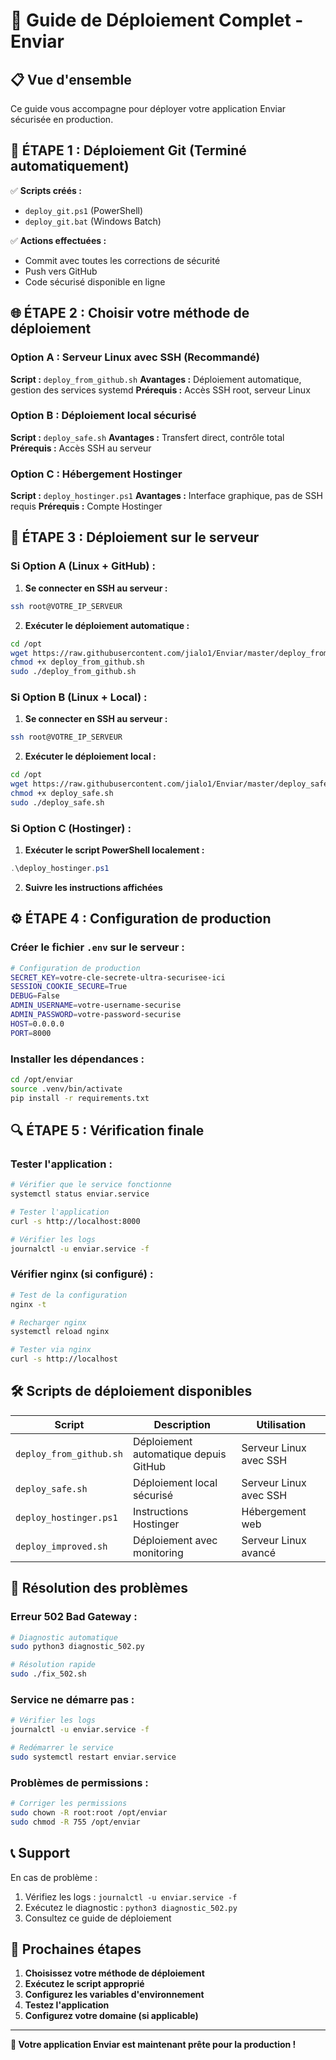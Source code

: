# 🚀 Guide de Déploiement Complet - Enviar

## 📋 Vue d'ensemble

Ce guide vous accompagne pour déployer votre application Enviar sécurisée en production.

## 🔧 ÉTAPE 1 : Déploiement Git (Terminé automatiquement)

✅ **Scripts créés :**
- `deploy_git.ps1` (PowerShell)
- `deploy_git.bat` (Windows Batch)

✅ **Actions effectuées :**
- Commit avec toutes les corrections de sécurité
- Push vers GitHub
- Code sécurisé disponible en ligne

## 🌐 ÉTAPE 2 : Choisir votre méthode de déploiement

### **Option A : Serveur Linux avec SSH (Recommandé)**
**Script :** `deploy_from_github.sh`
**Avantages :** Déploiement automatique, gestion des services systemd
**Prérequis :** Accès SSH root, serveur Linux

### **Option B : Déploiement local sécurisé**
**Script :** `deploy_safe.sh`
**Avantages :** Transfert direct, contrôle total
**Prérequis :** Accès SSH au serveur

### **Option C : Hébergement Hostinger**
**Script :** `deploy_hostinger.ps1`
**Avantages :** Interface graphique, pas de SSH requis
**Prérequis :** Compte Hostinger

## 🚀 ÉTAPE 3 : Déploiement sur le serveur

### **Si Option A (Linux + GitHub) :**

1. **Se connecter en SSH au serveur :**
```bash
ssh root@VOTRE_IP_SERVEUR
```

2. **Exécuter le déploiement automatique :**
```bash
cd /opt
wget https://raw.githubusercontent.com/jialo1/Enviar/master/deploy_from_github.sh
chmod +x deploy_from_github.sh
sudo ./deploy_from_github.sh
```

### **Si Option B (Linux + Local) :**

1. **Se connecter en SSH au serveur :**
```bash
ssh root@VOTRE_IP_SERVEUR
```

2. **Exécuter le déploiement local :**
```bash
cd /opt
wget https://raw.githubusercontent.com/jialo1/Enviar/master/deploy_safe.sh
chmod +x deploy_safe.sh
sudo ./deploy_safe.sh
```

### **Si Option C (Hostinger) :**

1. **Exécuter le script PowerShell localement :**
```powershell
.\deploy_hostinger.ps1
```

2. **Suivre les instructions affichées**

## ⚙️ ÉTAPE 4 : Configuration de production

### **Créer le fichier `.env` sur le serveur :**

```bash
# Configuration de production
SECRET_KEY=votre-cle-secrete-ultra-securisee-ici
SESSION_COOKIE_SECURE=True
DEBUG=False
ADMIN_USERNAME=votre-username-securise
ADMIN_PASSWORD=votre-password-securise
HOST=0.0.0.0
PORT=8000
```

### **Installer les dépendances :**
```bash
cd /opt/enviar
source .venv/bin/activate
pip install -r requirements.txt
```

## 🔍 ÉTAPE 5 : Vérification finale

### **Tester l'application :**
```bash
# Vérifier que le service fonctionne
systemctl status enviar.service

# Tester l'application
curl -s http://localhost:8000

# Vérifier les logs
journalctl -u enviar.service -f
```

### **Vérifier nginx (si configuré) :**
```bash
# Test de la configuration
nginx -t

# Recharger nginx
systemctl reload nginx

# Tester via nginx
curl -s http://localhost
```

## 🛠️ Scripts de déploiement disponibles

| Script | Description | Utilisation |
|--------|-------------|-------------|
| `deploy_from_github.sh` | Déploiement automatique depuis GitHub | Serveur Linux avec SSH |
| `deploy_safe.sh` | Déploiement local sécurisé | Serveur Linux avec SSH |
| `deploy_hostinger.ps1` | Instructions Hostinger | Hébergement web |
| `deploy_improved.sh` | Déploiement avec monitoring | Serveur Linux avancé |

## 🔧 Résolution des problèmes

### **Erreur 502 Bad Gateway :**
```bash
# Diagnostic automatique
sudo python3 diagnostic_502.py

# Résolution rapide
sudo ./fix_502.sh
```

### **Service ne démarre pas :**
```bash
# Vérifier les logs
journalctl -u enviar.service -f

# Redémarrer le service
sudo systemctl restart enviar.service
```

### **Problèmes de permissions :**
```bash
# Corriger les permissions
sudo chown -R root:root /opt/enviar
sudo chmod -R 755 /opt/enviar
```

## 📞 Support

En cas de problème :
1. Vérifiez les logs : `journalctl -u enviar.service -f`
2. Exécutez le diagnostic : `python3 diagnostic_502.py`
3. Consultez ce guide de déploiement

## 🎯 Prochaines étapes

1. **Choisissez votre méthode de déploiement**
2. **Exécutez le script approprié**
3. **Configurez les variables d'environnement**
4. **Testez l'application**
5. **Configurez votre domaine (si applicable)**

---

**🚀 Votre application Enviar est maintenant prête pour la production !**
